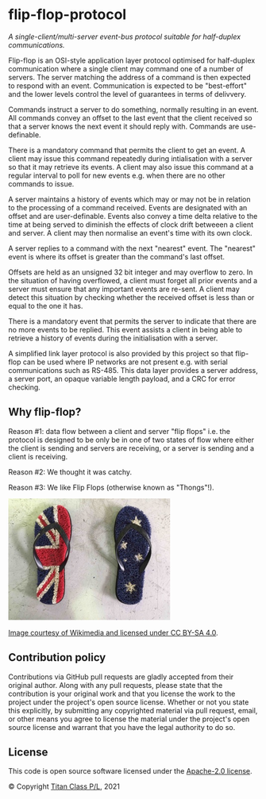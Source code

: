 # flip-flop-protocol

*A single-client/multi-server event-bus protocol suitable for half-duplex communications.*

Flip-flop is an OSI-style application layer protocol optimised for half-duplex communication where a single client may command one of a number of servers. The server matching the address of a command is then expected to respond with an event. Communication is expected to be "best-effort" and the lower levels control the level of guarantees in terms of delivvery.

Commands instruct a server to do something, normally resulting in an event. All commands convey an offset to the last event that the client received so that a server knows the next event it should reply with. Commands are use-definable.

There is a mandatory command that permits the client to get an event. A client may issue this command repeatedly during intialisation with a server so that it may retrieve its events. A client may also issue this command at a regular interval to poll for new events e.g. when there are no other commands to issue.

A server maintains a history of events which may or may not be in relation to the processing of a command received. Events are designated with an offset and are user-definable. Events also convey a time delta relative to the time at being served to diminish the effects of clock drift betweeen a client and server. A client may then normalise an event's time with its own clock.

A server replies to a command with the next "nearest" event. The "nearest" event is where its offset is greater than the command's last offset.

Offsets are held as an unsigned 32 bit integer and may overflow to zero. In the situation of having overflowed, a client must forget all prior events and a server must ensure that any important events are re-sent. A client may detect this
situation by checking whether the received offset is less than or equal to the one it has.

There is a mandatory event that permits the server to indicate that there are no more events to be replied. This event assists a client in being able to retrieve a history of events during the initialisation with a server.

A simplified link layer protocol is also provided by this project so that flip-flop can be used where IP networks are not present e.g. with serial communications such as RS-485. This data layer provides a server address, a server port, an opaque variable length payload, and a CRC for error checking.

## Why flip-flop?

Reason #1: data flow between a client and server "flip flops" i.e. the protocol is designed to be only be in one of two states of flow where either the client is sending and servers are receiving, or a server is sending and a client is receiving.

Reason #2: We thought it was catchy.

Reason #3: We like Flip Flops (otherwise known as "Thongs"!).

![Flip Flops!](Australia_Day_Thongs.jpg "Australia Day Flip Flops!")


[Image courtesy of Wikimedia and licensed under CC BY-SA 4.0](https://commons.wikimedia.org/wiki/Category:Flip-flops_(footwear)#/media/File:Australia_Day_Thongs.tiff).

## Contribution policy

Contributions via GitHub pull requests are gladly accepted from their original author. Along with any pull requests, please state that the contribution is your original work and that you license the work to the project under the project's open source license. Whether or not you state this explicitly, by submitting any copyrighted material via pull request, email, or other means you agree to license the material under the project's open source license and warrant that you have the legal authority to do so.

## License

This code is open source software licensed under the [Apache-2.0 license](./LICENSE).

© Copyright [Titan Class P/L](https://www.titanclass.com.au/), 2021
